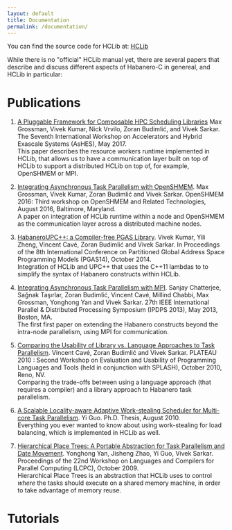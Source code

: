 ```yaml
---
layout: default
title: Documentation
permalink: /documentation/
---
```


You can find the source code for HCLib at:
[HCLib](https://github.com/habanero-rice/hclib)

While there is no "official" HCLib manual yet, there are several papers that describe and discuss different aspects of Habanero-C in genereal, and HCLib in particular:

Publications
===================================

1. [A Pluggable Framework for Composable HPC Scheduling Libraries](https://www.cs.rice.edu/~zoran/Publications_files/hiper.pdf) Max Grossman, Vivek Kumar, Nick Vrvilo, Zoran Budimlić, and Vivek Sarkar. The Seventh International Workshop on Accelerators and Hybrid Exascale Systems (AsHES), May 2017.  
   This paper describes the resource workers runtime implemented in HCLib, that allows us to have a communication layer built on top of HCLib to support a distributed HCLib on top of, for example, OpenSHMEM or MPI.
   
2. [Integrating Asynchronous Task Parallelism with OpenSHMEM](https://www.cs.rice.edu/~zoran/Publications_files/asyncshmem2016.pdf). Max Grossman, Vivek Kumar, Zoran Budimlić and Vivek Sarkar. OpenSHMEM 2016: Third workshop on OpenSHMEM and Related Technologies, August 2016, Baltimore, Maryland.  
   A paper on integration of HCLib runtime within a node and OpenSHMEM as the communication layer across a distributed machine nodes.
   
3. [HabaneroUPC++: a Compiler-free PGAS Library](https://www.cs.rice.edu/~zoran/Publications_files/habaneroupc-pgas14.pdf). Vivek Kumar, Yili Zheng, Vincent Cavé, Zoran Budimlić and Vivek Sarkar. In Proceedings of the 8th International Conference on Partitioned Global Address Space Programming Models (PGAS14), October 2014.  
   Integration of HCLib and UPC++ that uses the C++11 lambdas to to simplify the syntax of Habanero constructs within HCLib.
   
4. [Integrating Asynchronous Task Parallelism with MPI](https://www.cs.rice.edu/~zoran/Publications_files/IPDPS13.pdf). Sanjay Chatterjee, Sağnak Taşırlar, Zoran Budimlić, Vincent Cavé, Millind Chabbi, Max Grossman, Yonghong Yan and Vivek Sarkar. 27th IEEE International Parallel & Distributed Processing Symposium (IPDPS 2013), May 2013, Boston, MA.  
   The first first paper on extending the Habanero constructs beyond the intra-node parallelism, using MPI for communication.
   
5. [Comparing the Usability of Library vs. Language Approaches to Task Parallelism](https://www.cs.rice.edu/~zoran/Publications_files/PLATEAU10.pdf). Vincent Cavé, Zoran Budimlić and Vivek Sarkar. PLATEAU 2010 : Second Workshop on Evaluation and Usability of Programming Languages and Tools (held in conjunction with SPLASH), October 2010, Reno, NV.  
   Comparing the trade-offs between using a language approach (that requires a compiler) and a library approach to Habanero task parallelism.
 
6. [A Scalable Locality-aware Adaptive Work-stealing Scheduler for Multi-core Task Parallelism](https://www.cs.rice.edu/~vs3/PDF/Guo-thesis-2010.pdf). Yi Guo. Ph.D. Thesis, August 2010.  
   Everything you ever wanted to know about using work-stealing for load balancing, which is implemented in HCLib as well.
   
7. [Hierarchical Place Trees: A Portable Abstraction for Task Parallelism and Date Movement](https://www.cs.rice.edu/~vs3/PDF/hpt.pdf). Yonghong Yan, Jisheng Zhao, Yi Guo, Vivek Sarkar. Proceedings of the 22nd Workshop on Languages and Compilers for Parallel Computing (LCPC), October 2009.  
   Hierarchical Place Trees is an abstraction that HCLib uses to control _where_ the tasks should execute on a shared memory machine, in order to take advantage of memory reuse.

Tutorials
===================================


